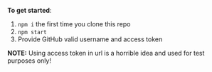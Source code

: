 **To get started**:

1. `npm i` the first time you clone this repo
2. `npm start`
3. Provide GitHub valid username and access token

**NOTE:** Using access token in url is a horrible idea and used for test purposes only!
